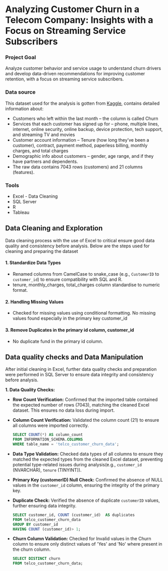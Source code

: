 # Analyzing Customer Churn in a Telecom Company: Insights with a Focus on Streaming Service Subscribers

### Project Goal
Analyze customer behavior and service usage to understand churn drivers and develop data-driven recommendations for improving customer retention, with a focus on streaming service subscribers.

### Data source
This dataset used for the analysis is gotten from [Kaggle](https://www.kaggle.com/datasets/blastchar/telco-customer-churn?resource=download), contains detailed information about:
 - Customers who left within the last month – the column is called Churn
 - Services that each customer has signed up for – phone, multiple lines, internet, online security, online backup, device protection, tech support, and streaming TV and movies
 - Customer account information – Tenure (how long they’ve been a customer), contract, payment method, paperless billing, monthly charges, and total charges
 - Demographic info about customers – gender, age range, and if they have partners and dependents.
 - The raw data contains 7043 rows (customers) and 21 columns (features).

### Tools
 - Excel - Data Cleaning
 - SQL Server
 - R 
 - Tableau

## Data Cleaning and Exploration
Data cleaning process with the use of Excel to critical ensure good data quality and consistency before analysis. Below are the steps used for cleaning and preparing the dataset
#### 1. **Standardize Data Types**
 - Renamed columns from CamelCase to snake_case (e.g., `CustomerID` to `customer_id`) to ensure compatibility with SQL and R.
 - tenure, monthly_charges, total_charges column standardise to numeric format.   
#### 2. **Handling Missing Values**
   - Checked for missing values using conditional formatting. No missing values found especially in the primary key customer_id
#### 3. **Remove Duplicates in the primary id column, customer_id**
   - No duplicate fund in the primary id column.
## Data quality checks and Data Manipulation

After initial cleaning in Excel, further data quality checks and preparation were performed in SQL Server to ensure data integrity and consistency before analysis.

**1. Data Quality Checks:**

* **Row Count Verification:** Confirmed that the imported table contained the expected number of rows (7043), matching the cleaned Excel dataset.  This ensures no data loss during import.

* **Column Count Verification:**  Validated the column count (21) to ensure all columns were imported correctly.
    ```sql
    SELECT COUNT(*) AS column_count
    FROM INFORMATION_SCHEMA.COLUMNS
    WHERE table_name = 'telco_customer_churn_data';
    ```

* **Data Type Validation:** Checked data types of all columns to ensure they matched the expected types from the cleaned Excel dataset, preventing potential type-related issues during analysis(e.g.,  `customer_id` (NVARCHAR), `tenure` (TINYINT)).

* **Primary Key (customerID) Null Check:**  Confirmed the absence of NULL values in the `customer_id` column, ensuring the integrity of the primary key.
* **Duplicate Check:** Verified the absence of duplicate `customerID` values, further ensuring data integrity.
    ```sql
    SELECT customer_id, COUNT (customer_id)  AS duplicates
    FROM telco_customer_churn_data
    GROUP BY customer_id
    HAVING COUNT (customer_id)> 1;
    ```
* **Churn Column Validation:** Checked for Invalid values in the Churn column to ensure only distinct values of 'Yes' and 'No' where present in the churn column.
    ```sql
    SELECT DISTINCT churn
    FROM telco_customer_churn_data;
    ```
